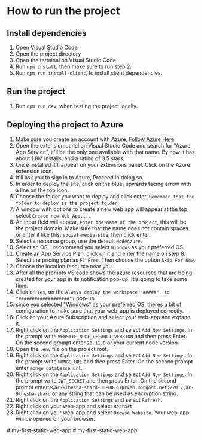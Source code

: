# How to run the project

## Install dependencies
1. Open Visual Studio Code
2. Open the project directory
3. Open the terminal on Visual Studio Code
4. Run `npm install`, then make sure to run step 2.
5. Run `npm run install-client`, to install client dependencies.

## Run the project
1. Run `npm run dev`, when testing the project locally.

## Deploying the project to Azure

1. Make sure you create an account with Azure, [Follow Azure Here](https://azure.microsoft.com/en-us/)
2. Open the extension panel on Visual Studio Code and search for "Azure App Service", it'll be the only one available with that name. By now it has about 1.8M installs, and a rating of 3.5 stars.
3. Once installed it'll appear on your extensions panel. Click on the Azure extension icon.
4. It'll ask you to sign in to Azure, Proceed in doing so.
5. In order to deploy the site, click on the blue, upwards facing arrow with a line on the top icon.
6. Choose the folder you want to deploy and click enter. `Remember that the folder to deploy is the project folder`.
7. A window with options to create a new web app will appear at the top, select `Create new Web App...`.
8. An input field will appear, `enter the name of the project`, this will be the project domain. Make sure that the name does not contain spaces. or enter it like this: `social-media-site`, then click enter.
9. Select a resource group, use the default `NodeAzure`.
10. Select an OS, i recommend you select `Windows` as your preferred OS.
11. Create an App Service Plan, click on it and enter the name on step 8. Select the pricing plan as `F1 Free`. Then choose the option `Skip For Now`.
12. Choose the location resource near you.
13. After all the prompts VS code shows the azure resources that are being created for your app in its notification pop-up. It's going to take some time.
14. Click on `Yes`, on the `Always deploy the workspace "#####", to "###################"?` pop-up.
15. since you selected "Windows" as your preferred OS, theres  a bit of configuration to make sure that your web-app is deployed correctly.
16. Click on your Azure Subscription and select your web-app and expand it.
17. Right click on the `Application Settings` and select `Add New Settings`. In the prompt write `WEBSITE_NODE_DEFAULT_VERSION` and then press Enter. On the second prompt enter `20.11.0` or your current node version.
18. Open the `.env` file on the project root.
19. Right click on the `Application Settings` and select `Add New Settings`. In the prompt write `MONGO_URL` and then press Enter. On the second prompt enter `mongo databasse url`.
20. Right click on the `Application Settings` and select `Add New Settings`. In the prompt write `JWT_SECRET` and then press Enter. On the second prompt enter `e@ac-9lhesha-shard-00-00.g1prveh.mongodb.net:27017,ac-9lhesha-shard` or any string that can be used as encryption string.
1. Right click on the `Application Settings` and select `Refresh`.
22. Right click on your web-app and select `Restart`.
23. Right click on your web-app and select `Browse Website`. Your web-app will be opened on your browser.

#   m y - f i r s t - s t a t i c - w e b - a p p  
 #   m y - f i r s t - s t a t i c - w e b - a p p  
 